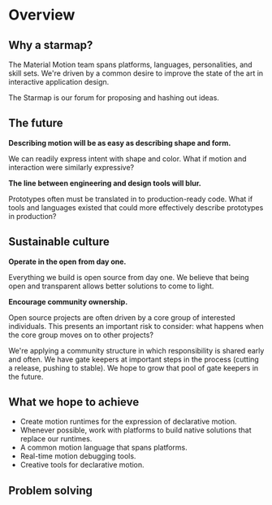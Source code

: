 # Overview

## Why a starmap?

The Material Motion team spans platforms, languages, personalities, and skill sets. We're driven by a common desire to improve the state of the art in interactive application design.

The Starmap is our forum for proposing and hashing out ideas.

## The future

**Describing motion will be as easy as describing shape and form.**

We can readily express intent with shape and color. What if motion and interaction were similarly expressive?

**The line between engineering and design tools will blur.**

Prototypes often must be translated in to production-ready code. What if tools and languages existed that could more effectively describe prototypes in production?

## Sustainable culture

**Operate in the open from day one.**

Everything we build is open source from day one. We believe that being open and transparent allows better solutions to come to light.

**Encourage community ownership.**

Open source projects are often driven by a core group of interested individuals. This presents an important risk to consider: what happens when the core group moves on to other projects?

We're applying a community structure in which responsibility is shared early and often. We have gate keepers at important steps in the process (cutting a release, pushing to stable). We hope to grow that pool of gate keepers in the future.

## What we hope to achieve

- Create motion runtimes for the expression of declarative motion.
- Whenever possible, work with platforms to build native solutions that replace our runtimes.
- A common motion language that spans platforms.
- Real-time motion debugging tools.
- Creative tools for declarative motion.

## Problem solving

